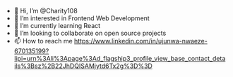 - 👋 Hi, I’m @Charity108
- 👀 I’m interested in Frontend Web Development
- 🌱 I’m currently learning React
- 💞️ I’m looking to collaborate on open source projects
- 📫 How to reach me https://www.linkedin.com/in/ujunwa-nwaeze-670135199?lipi=urn%3Ali%3Apage%3Ad_flagship3_profile_view_base_contact_details%3Bsz%2B22JhDQISAMjytd6Tx2g%3D%3D

<!---
Charity108/Charity108 is a ✨ special ✨ repository because its `README.md` (this file) appears on your GitHub profile.
You can click the Preview link to take a look at your changes.
--->
